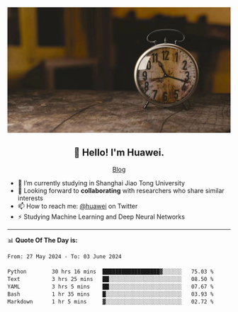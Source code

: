 <div align="center">
  <a href="https://github.com/JHW5981">
    <img src="./assets/background.jpg">
  </a>
</div>

<h2 align="center">👋 Hello! I'm Huawei.</h2>
<p align="center">
  <a href="https://blog.csdn.net/Edward__J?spm=1000.2115.3001.5343">Blog</a>
</p>


- 🔭 I’m currently studying in Shanghai Jiao Tong University
- 💬 Looking forward to **collaborating** with researchers who share similar interests
- 📫 How to reach me: [@huawei](https://twitter.com/yoohuaff) on Twitter
- ⚡ Studying Machine Learning and Deep Neural Networks

-------
📊 **Quote Of The Day is:**
<!--START_SECTION:waka-->

```txt
From: 27 May 2024 - To: 03 June 2024

Python        30 hrs 16 mins  ██████████████████▓░░░░░░   75.03 %
Text          3 hrs 25 mins   ██░░░░░░░░░░░░░░░░░░░░░░░   08.50 %
YAML          3 hrs 5 mins    ██░░░░░░░░░░░░░░░░░░░░░░░   07.67 %
Bash          1 hr 35 mins    █░░░░░░░░░░░░░░░░░░░░░░░░   03.93 %
Markdown      1 hr 5 mins     ▓░░░░░░░░░░░░░░░░░░░░░░░░   02.72 %
```

<!--END_SECTION:waka-->
